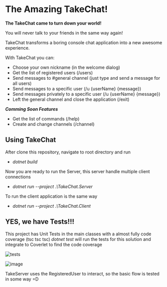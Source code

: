 # The Amazing TakeChat!

**The TakeChat came to turn down your world!**

You will never talk to your friends in the same way again!

TakeChat transforms a boring console chat application into a new awesome experience.

With TakeChat you can:

* Choose your own nickname (in the welcome dialog)
* Get the list of registered users (/users)
* Send messages to #general channel (just type and send a message for all users)
* Send messages to a specific user (/u {userName} {message})
* Send messages privately to a specific user (/u {userName} {message})
* Left the general channel and close the application (/exit)

_**Comming Soon Features**_
* Get the list of commands (/help)
* Create and change channels (/channel)

## Using TakeChat

After clone this repository, navigate to root directory and run
* *dotnet build*

Now you are ready to run the Server, this server handle multiple client connections
* *dotnet run --project .\TakeChat.Server*

To run the client application is the same way
* *dotnet run --project .\TakeChat.Client*

## YES, we have Tests!!!
This project has Unit Tests in the main classes with a almost fully code coverage (tsc tsc tsc)
*dotnet test* will run the tests for this solution and integrate to Coverlet to find the code coverage

![tests](https://user-images.githubusercontent.com/291539/130472633-33095dee-39a1-4369-afa7-38c7ab8716f9.png)

![image](https://user-images.githubusercontent.com/291539/130473370-f78fafcc-8c5d-4c66-841c-5a76fff2bd10.png)

TakeServer uses the RegisteredUser to interact, so the basic flow is tested in some way =D
